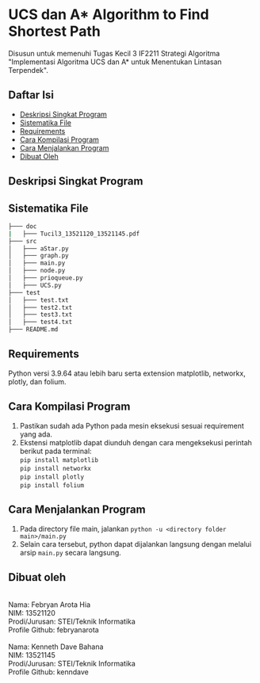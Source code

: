 # UCS dan A* Algorithm to Find Shortest Path
Disusun untuk memenuhi Tugas Kecil 3 IF2211 Strategi Algoritma "Implementasi Algoritma UCS dan A* untuk Menentukan Lintasan 
Terpendek".

## Daftar Isi
* [Deskripsi Singkat Program](#deskripsi-singkat-program)
* [Sistematika File](#sistematika-file)
* [Requirements](#requirements)
* [Cara Kompilasi Program](#cara-kompilasi-program)
* [Cara Menjalankan Program](#cara-menjalankan-program)
* [Dibuat Oleh](#dibuat-oleh)
## Deskripsi Singkat Program

## Sistematika File
```bash
├─── doc
|   ├─── Tucil3_13521120_13521145.pdf
├─── src
│   ├─── aStar.py
│   ├─── graph.py
│   ├─── main.py
│   ├─── node.py
│   ├─── prioqueue.py
│   ├─── UCS.py
├─── test
│   ├─── test.txt
│   ├─── test2.txt
│   ├─── test3.txt
│   ├─── test4.txt
├─── README.md
```
## Requirements
Python versi 3.9.64 atau lebih baru serta extension matplotlib, networkx, plotly, dan folium.
## Cara Kompilasi Program
1. Pastikan sudah ada Python pada mesin eksekusi sesuai requirement yang ada.
2. Ekstensi matplotlib dapat diunduh dengan cara mengeksekusi perintah berikut pada terminal: <br /> 
`pip install matplotlib` <br />
`pip install networkx` <br />
`pip install plotly` <br />
`pip install folium` <br />
## Cara Menjalankan Program
1. Pada directory file main, jalankan `python -u <directory folder main>/main.py`
2. Selain cara tersebut, python dapat dijalankan langsung dengan melalui arsip `main.py` secara langsung.
## Dibuat oleh
<br /> Nama: Febryan Arota Hia
<br /> NIM: 13521120
<br /> Prodi/Jurusan: STEI/Teknik Informatika
<br /> Profile Github: febryanarota
<br />
<br /> Nama: Kenneth Dave Bahana
<br /> NIM: 13521145
<br /> Prodi/Jurusan: STEI/Teknik Informatika
<br /> Profile Github: kenndave
